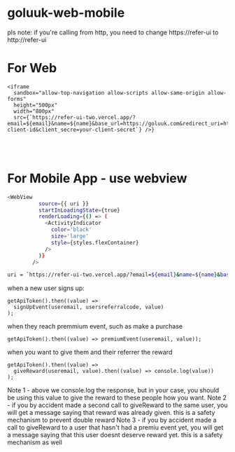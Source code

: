 # goluuk-web-mobile

pls note: if you're calling from http, you need to change https://refer-ui to http://refer-ui

# For Web
```
<iframe 
  sandbox="allow-top-navigation allow-scripts allow-same-origin allow-forms" 
  height="500px" 
  width="800px" 
  src={`https://refer-ui-two.vercel.app/?email=${email}&name=${name}&base_url=https://goluuk.com&redirect_uri=https://goluuk.com&client_id=your-client-id&client_secre=your-client-secret`} />}

```
<br />
<br />


# For Mobile App - use webview
```sh
<WebView
          source={{ uri }}
          startInLoadingState={true}
          renderLoading={() => (
            <ActivityIndicator
              color='black'
              size='large'
              style={styles.flexContainer}
            />
          )}          
        />

uri = `https://refer-ui-two.vercel.app/?email=${email}&name=${name}&base_url=${https://goluuk.com}&client_id=your-client-id&client_secre=your-client-secret`;

```



when a new user signs up:

```
getApiToken().then((value) =>
  signUpEvent(useremail, usersreferralcode, value)
);
```

when they reach premmium event, such as make a purchase

```
getApiToken().then((value) => premiumEvent(useremail, value));
```

when you want to give them and their referrer the reward

```
getApiToken().then((value) =>
  giveReward(useremail, value).then((value) => console.log(value))
);
```
Note 1 - above we console.log the response, but in your case, you should be using this value to give the reward to these people how you want. 
Note 2 - if you by accident made a second call to giveReward to the same user, you will get a message saying that reward was already given. this is a safety mechanism to prevent double reward
Note 3 - if you by accident made a  call to giveReward to a user that hasn't had a premiu event yet, you will get a message saying that this user doesnt deserve reward yet. this is a safety mechanism as well
